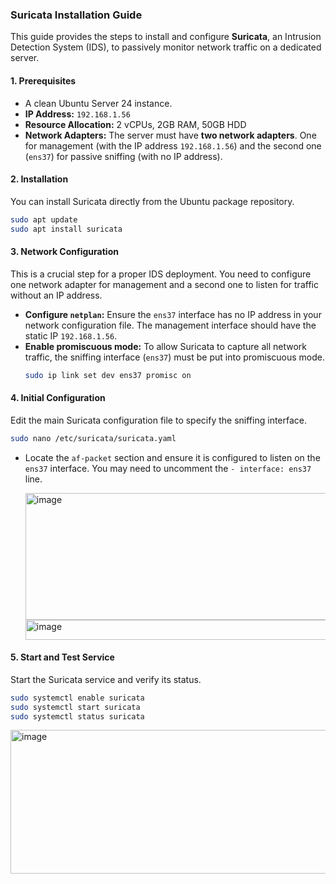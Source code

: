 ### **Suricata Installation Guide**

This guide provides the steps to install and configure **Suricata**, an Intrusion Detection System (IDS), to passively monitor network traffic on a dedicated server.

#### **1. Prerequisites**

  * A clean Ubuntu Server 24 instance.
  * **IP Address:** `192.168.1.56`
  * **Resource Allocation:** 2 vCPUs, 2GB RAM, 50GB HDD
  * **Network Adapters:** The server must have **two network adapters**. One for management (with the IP address `192.168.1.56`) and the second one (`ens37`) for passive sniffing (with no IP address).

#### **2. Installation**

You can install Suricata directly from the Ubuntu package repository.

```bash
sudo apt update
sudo apt install suricata
```

#### **3. Network Configuration**

This is a crucial step for a proper IDS deployment. You need to configure one network adapter for management and a second one to listen for traffic without an IP address.

  * **Configure `netplan`:** Ensure the `ens37` interface has no IP address in your network configuration file. The management interface should have the static IP `192.168.1.56`.
  * **Enable promiscuous mode:** To allow Suricata to capture all network traffic, the sniffing interface (`ens37`) must be put into promiscuous mode.
    ```bash
    sudo ip link set dev ens37 promisc on
    ```

#### **4. Initial Configuration**

Edit the main Suricata configuration file to specify the sniffing interface.

```bash
sudo nano /etc/suricata/suricata.yaml
```

  * Locate the `af-packet` section and ensure it is configured to listen on the `ens37` interface. You may need to uncomment the `- interface: ens37` line.
    
    <img width="522" height="203" alt="image" src="https://github.com/user-attachments/assets/89e3b089-303a-4299-b16e-58a8641c1291" />
    <img width="680" height="32" alt="image" src="https://github.com/user-attachments/assets/c2f6c88a-397d-4e9e-819e-7ac8ed1ea805" />

    


#### **5. Start and Test Service**

Start the Suricata service and verify its status.

```bash
sudo systemctl enable suricata
sudo systemctl start suricata
sudo systemctl status suricata
```

<img width="1154" height="230" alt="image" src="https://github.com/user-attachments/assets/0274a6f6-3d23-402a-8658-64911f9b14aa" />
